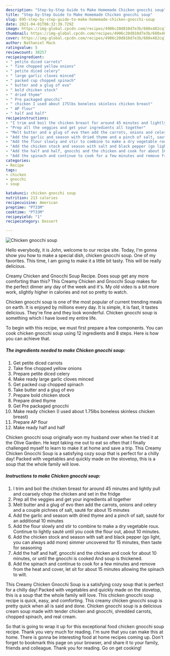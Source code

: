 ```yaml
---
description: "Step-by-Step Guide to Make Homemade Chicken gnocchi soup"
title: "Step-by-Step Guide to Make Homemade Chicken gnocchi soup"
slug: 695-step-by-step-guide-to-make-homemade-chicken-gnocchi-soup
date: 2021-04-01T06:32:39.729Z
image: https://img-global.cpcdn.com/recipes/4906c20d810d7e3b/680x482cq70/chicken-gnocchi-soup-recipe-main-photo.jpg
thumbnail: https://img-global.cpcdn.com/recipes/4906c20d810d7e3b/680x482cq70/chicken-gnocchi-soup-recipe-main-photo.jpg
cover: https://img-global.cpcdn.com/recipes/4906c20d810d7e3b/680x482cq70/chicken-gnocchi-soup-recipe-main-photo.jpg
author: Nathaniel Mack
ratingvalue: 5
reviewcount: 30257
recipeingredient:
- " petite diced carrots"
- " fine chopped yellow onions"
- " petite diced celery"
- " large garlic cloves minced"
- " packed cup chopped spinach"
- " butter and a glug of evo"
- " bold chicken stock"
- " dried thyme"
- " Pre packaged gnocchi"
- " chicken I used about 175lbs boneless skinless chicken breast"
- " AP flour"
- " half and half"
recipeinstructions:
- "I trim and boil the chicken breast for around 45 minutes and lightly pull and coarsely chop the chicken and set in the fridge"
- "Prep all the veggies and get your ingredients all together"
- "Melt butter and a glug of evo then add the carrots, onions and celery and a couple pichnes of salt, sauté for about 15 minutes"
- "Add the garlic and season with dried thyme and a pinch of salt, sauté for an additional 10 minutes"
- "Add the flour slowly and stir to combine to make a dry vegetable roux. Continue to lightly sauté until you cook the flour out, about 10 minutes."
- "Add the chicken stock and season with salt and black pepper (go light, you can always add more) simmer uncovered for 15 minutes, then taste for seasoning"
- "Add the half and half, gnocchi and the chicken and cook for about 10 minutes, or until the gnocchi is cooked And soup is thickened."
- "Add the spinach and continue to cook for a few minutes and remove from the heat and cover, let sit for about 15 minutes allowing the spinach to wilt."
categories:
- Recipe
tags:
- chicken
- gnocchi
- soup

katakunci: chicken gnocchi soup 
nutrition: 213 calories
recipecuisine: American
preptime: "PT33M"
cooktime: "PT33M"
recipeyield: "1"
recipecategory: Dessert

---
```



![Chicken gnocchi soup](https://img-global.cpcdn.com/recipes/4906c20d810d7e3b/680x482cq70/chicken-gnocchi-soup-recipe-main-photo.jpg)

Hello everybody, it is John, welcome to our recipe site. Today, I'm gonna show you how to make a special dish, chicken gnocchi soup. One of my favorites. This time, I am going to make it a little bit tasty. This will be really delicious.

Creamy Chicken and Gnocchi Soup Recipe. Does soup get any more comforting than this? This Creamy Chicken and Gnocchi Soup makes for the perfect dinner any day of the week and it&#39;s. My old video is a bit more work, slightly higher in calories and not so pretty to watch.

Chicken gnocchi soup is one of the most popular of current trending meals on earth. It is enjoyed by millions every day. It is simple, it is fast, it tastes delicious. They're fine and they look wonderful. Chicken gnocchi soup is something which I have loved my entire life.


To begin with this recipe, we must first prepare a few components. You can cook chicken gnocchi soup using 12 ingredients and 8 steps. Here is how you can achieve that.

<!--inarticleads1-->

##### The ingredients needed to make Chicken gnocchi soup:

1. Get  petite diced carrots
1. Take  fine chopped yellow onions
1. Prepare  petite diced celery
1. Make ready  large garlic cloves minced
1. Get  packed cup chopped spinach
1. Take  butter and a glug of evo
1. Prepare  bold chicken stock
1. Prepare  dried thyme
1. Get  Pre packaged gnocchi
1. Make ready  chicken (I used about 1.75lbs boneless skinless chicken breast)
1. Prepare  AP flour
1. Make ready  half and half


Chicken gnocchi soup originally won my husband over when he tried it at the Olive Garden. He kept taking me out to eat so often that I finally challenged myself to learn to make it at home and save a trip. This Creamy Chicken Gnocchi Soup is a satisfying cozy soup that is perfect for a chilly day! Packed with vegetables and quickly made on the stovetop, this is a soup that the whole family will love. 

<!--inarticleads2-->

##### Instructions to make Chicken gnocchi soup:

1. I trim and boil the chicken breast for around 45 minutes and lightly pull and coarsely chop the chicken and set in the fridge
1. Prep all the veggies and get your ingredients all together
1. Melt butter and a glug of evo then add the carrots, onions and celery and a couple pichnes of salt, sauté for about 15 minutes
1. Add the garlic and season with dried thyme and a pinch of salt, sauté for an additional 10 minutes
1. Add the flour slowly and stir to combine to make a dry vegetable roux. Continue to lightly sauté until you cook the flour out, about 10 minutes.
1. Add the chicken stock and season with salt and black pepper (go light, you can always add more) simmer uncovered for 15 minutes, then taste for seasoning
1. Add the half and half, gnocchi and the chicken and cook for about 10 minutes, or until the gnocchi is cooked And soup is thickened.
1. Add the spinach and continue to cook for a few minutes and remove from the heat and cover, let sit for about 15 minutes allowing the spinach to wilt.


This Creamy Chicken Gnocchi Soup is a satisfying cozy soup that is perfect for a chilly day! Packed with vegetables and quickly made on the stovetop, this is a soup that the whole family will love. This chicken gnocchi soup recipe is quick, easy, and comforting. This creamy chicken gnocchi soup is pretty quick when all is said and done. Chicken gnocchi soup is a delicious cream soup made with tender chicken and gnocchi, shredded carrots, chopped spinach, and real cream. 

So that is going to wrap it up for this exceptional food chicken gnocchi soup recipe. Thank you very much for reading. I'm sure that you can make this at home. There is gonna be interesting food at home recipes coming up. Don't forget to bookmark this page on your browser, and share it to your family, friends and colleague. Thank you for reading. Go on get cooking!
